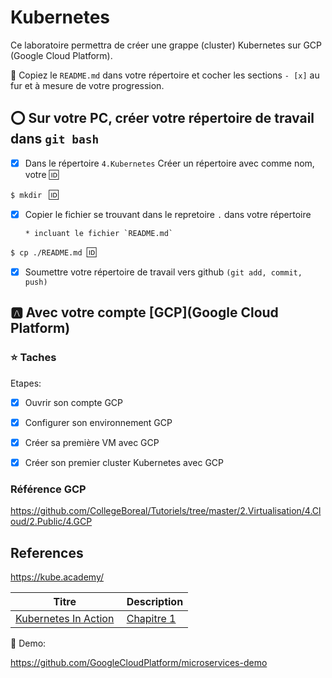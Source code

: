 
# Kubernetes

Ce laboratoire permettra de créer une grappe (cluster) Kubernetes sur GCP (Google Cloud Platform).

:closed_book: Copiez le `README.md` dans votre répertoire et cocher les sections `- [x]` au fur et à mesure de votre progression.

## :o: Sur votre PC, créer votre répertoire de travail dans `git bash`

- [X] Dans le répertoire `4.Kubernetes` Créer un répertoire avec comme nom, votre :id:

`$ mkdir ` :id:

- [X] Copier le fichier se trouvant dans le repretoire `.` dans votre répertoire

      * incluant le fichier `README.md` 


`$ cp ./README.md `:id:` `

- [X] Soumettre votre répertoire de travail vers github `(git add, commit, push)` 

## :a: Avec votre compte [GCP](Google Cloud Platform)

### :star: Taches

Etapes: 

- [X]  Ouvrir son compte GCP

- [X]  Configurer son environnement GCP

- [X]  Créer sa première VM avec GCP

- [X]  Créer son premier cluster Kubernetes avec GCP

### Référence GCP

https://github.com/CollegeBoreal/Tutoriels/tree/master/2.Virtualisation/4.Cloud/2.Public/4.GCP

## References

https://kube.academy/

| Titre | Description |
|-------|-------------|
| [Kubernetes In Action](https://www.manning.com/books/kubernetes-in-action) | [Chapitre 1](https://livebook.manning.com/book/kubernetes-in-action/chapter-1) |

:tada: Demo:

https://github.com/GoogleCloudPlatform/microservices-demo
